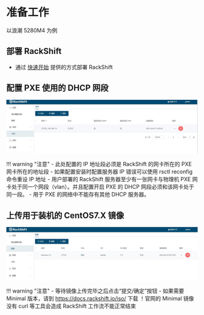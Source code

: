 # 准备工作
  以浪潮 5280M4 为例

## 部署 RackShift
- 通过 [快速开始](quick_start.md) 提供的方式部署 RackShift

## 配置 PXE 使用的 DHCP 网段
![runnob](./static/wizard/subnet.jpg) 

!!! warning "注意"
    - 此处配置的 IP 地址段必须是 RackShift 的网卡所在的 PXE 网卡所在的地址段
    - 如果配置安装时配置服务器 IP 错误可以使用 rsctl reconfig 命令重设 IP 地址
    - 用户部署的 RackShift 服务器至少有一张网卡与物理机 PXE 网卡处于同一个网段（vlan）。并且配置开启 PXE 的 DHCP 网段必须和该网卡处于同一段。
    - 用于 PXE 的网络中不能存有其他 DHCP 服务器。
      
        
## 上传用于装机的 CentOS7.X 镜像
![runnob](./static/wizard/image.jpg)

!!! warning "注意"
    - 等待镜像上传完毕之后点击“提交/确定”按钮
    - 如果需要 Minimal 版本，请到 https://docs.rackshift.io/iso/ 下载 ！官网的 Minimal 镜像没有 curl 等工具会造成 RackShift 工作流不能正常结束

